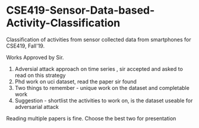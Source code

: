 # CSE419-Sensor-Data-based-Activity-Classification
Classification of activities from sensor collected data from smartphones for CSE419, Fall'19. 

Works Approved by Sir.  
1. Adversial attack approach on time series , sir accepted and asked to read on this strategy
2. Phd work on uci dataset, read the paper sir found 
3. Two things to remember - unique work on the dataset and completable work 
4. Suggestion - shortlist the activities to work on, is the dataset useable for adversarial attack 

Reading multiple papers is fine. Choose the best two for presentation
